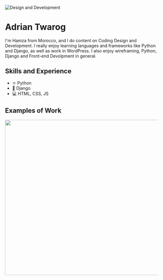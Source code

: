 ![Design and Development](https://github.com/HAMZAELMANZARI/hamzaelmanzari/master/problem-solving.png)

# Adrian Twarog
I'm Hamza from Morocco, and I do content on Coding Design and Development. I really enjoy learning languages and frameworks like Python and Django, as well as work in WordPress. I also enjoy wireframing, Python, Django and Front-end Devolpment in general. 

## Skills and Experience
* ⚛ Python
* 📱 Django
* 💻 HTML, CSS, JS

## Examples of Work
<img src="https://github.com/HAMZAELMANZARI/hamzaelmanzari/master/coding-code.gif" width="512" >
